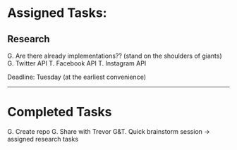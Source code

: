 # Assigned Tasks:

## Research
G. Are there already implementations?? (stand on the shoulders of giants)
G. Twitter API
T. Facebook API
T. Instagram API

Deadline: Tuesday (at the earliest convenience)

---

# Completed Tasks

G.   Create repo
G.   Share with Trevor
G&T. Quick brainstorm session -> assigned research tasks
